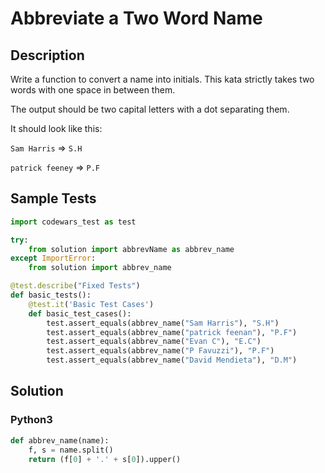 # Abbreviate a Two Word Name


## Description
Write a function to convert a name into initials. This kata strictly takes two words with one space in between them.

The output should be two capital letters with a dot separating them.

It should look like this:

`Sam Harris` => `S.H`

`patrick feeney` => `P.F`


## Sample Tests
```python
import codewars_test as test

try:
    from solution import abbrevName as abbrev_name
except ImportError:
    from solution import abbrev_name

@test.describe("Fixed Tests")
def basic_tests():
    @test.it('Basic Test Cases')
    def basic_test_cases():
        test.assert_equals(abbrev_name("Sam Harris"), "S.H")
        test.assert_equals(abbrev_name("patrick feenan"), "P.F")
        test.assert_equals(abbrev_name("Evan C"), "E.C")
        test.assert_equals(abbrev_name("P Favuzzi"), "P.F")
        test.assert_equals(abbrev_name("David Mendieta"), "D.M")
```


## Solution
### Python3
```python
def abbrev_name(name):
    f, s = name.split()
    return (f[0] + '.' + s[0]).upper()
```
